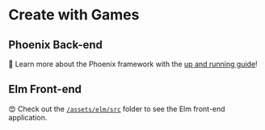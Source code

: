 # Create with Games

## Phoenix Back-end

🚀 Learn more about the Phoenix framework with the
[up and running guide](https://hexdocs.pm/phoenix/up_and_running.html)!

## Elm Front-end

😍 Check out the [`/assets/elm/src`](/assets/elm/src) folder to see the Elm
front-end application.

